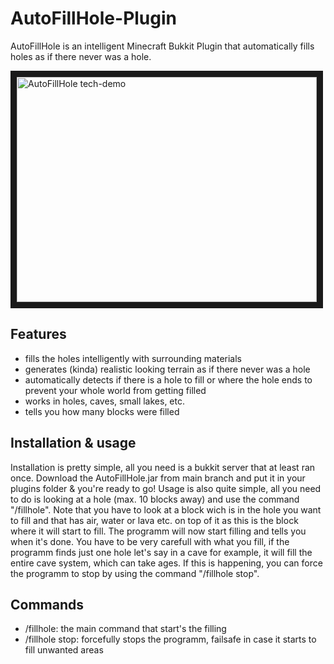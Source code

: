 # AutoFillHole-Plugin
AutoFillHole is an intelligent Minecraft Bukkit Plugin that automatically fills holes as if there never was a hole.

<a href="http://www.youtube.com/watch?feature=player_embedded&v=3H9ZBvCc2uQ
" target="_blank"><img src="http://img.youtube.com/vi/3H9ZBvCc2uQ/0.jpg" 
alt="AutoFillHole tech-demo" width="480" height="360" border="10" /></a>

## Features
  - fills the holes intelligently with surrounding materials
  - generates (kinda) realistic looking terrain as if there never was a hole
  - automatically detects if there is a hole to fill or where the hole ends to prevent your whole world from getting filled
  - works in holes, caves, small lakes, etc.
  - tells you how many blocks were filled
  
## Installation & usage
  Installation is pretty simple, all you need is a bukkit server that at least ran once. Download the AutoFillHole.jar from main branch and put it in your plugins folder & you're ready to go!
  Usage is also quite simple, all you need to do is looking at a hole (max. 10 blocks away) and use the command "/fillhole". Note that you have to look at a block wich is in the hole you want to fill and that has air, water or lava etc. on top of it as this is the block where it will start to fill. The programm will now start filling and tells you when it's done.
  You have to be very carefull with what you fill, if the programm finds just one hole let's say in a cave for example, it will fill the entire cave system, which can take ages. If this is happening, you can force the programm to stop by using the command "/fillhole stop".
  
## Commands
  - /fillhole: the main command that start's the filling
  - /fillhole stop: forcefully stops the programm, failsafe in case it starts to fill unwanted areas
